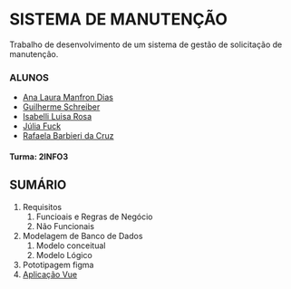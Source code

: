 # SISTEMA DE MANUTENÇÃO

Trabalho de desenvolvimento de um sistema de gestão de solicitação de manutenção.

### ALUNOS

- [Ana Laura Manfron Dias](https://github.com/analauradias)
- [Guilherme Schreiber](http://github.com/GuilhermeSchreiber7)
- [Isabelli Luisa Rosa](http://github.com/isabellirosa)
- [Júlia Fuck](http://github.com/fujulia)
- [Rafaela Barbieri da Cruz](http://github.com/rafaelabarbieric)

#### Turma: 2INFO3

## SUMÁRIO

1. Requisitos
    1. Funcioais e Regras de Negócio
    2. Não Funcionais
1. Modelagem de Banco de Dados
    1. Modelo conceitual
    2. Modelo Lógico
1. Pototipagem figma
1. [Aplicação Vue](https://github.com/projeto-de-software-2info/sistema_de_manutencao/tree/main/sistema_manutencao)
